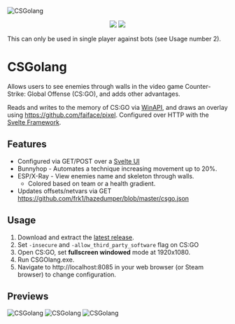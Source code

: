 ![CSGolang](https://i.imgur.com/LNNcd3u.png "Logo CSGolang")

<p align="center">
  <a href="https://forthebadge.com"><img src="https://forthebadge.com/images/badges/does-not-contain-msg.svg"></a>
  <a href="https://forthebadge.com"><img src="https://forthebadge.com/images/badges/made-with-go.svg"></a>
</p>

This can only be used in single player against bots (see Usage number 2).

# CSGolang
 Allows users to see enemies through walls in the video game Counter-Strike: Global Offense (CS:GO), and adds other advantages.
 
 Reads and writes to the memory of CS:GO via [WinAPI](https://en.wikipedia.org/wiki/Windows_API), and draws an overlay using https://github.com/faiface/pixel. Configured over HTTP with the [Svelte Framework](https://github.com/sveltejs/svelte). 
 
## Features
- Configured via GET/POST over a [Svelte UI](https://github.com/sveltejs/svelte)
- Bunnyhop - Automates a technique increasing movement up to 20%.
- ESP/X-Ray - View enemies name and skeleton through walls.
  - Colored based on team or a health gradient.
- Updates offsets/netvars via GET https://github.com/frk1/hazedumper/blob/master/csgo.json

 ## Usage
 1. Download and extract the [latest release](https://github.com/f0nkey/CSGolang/releases).
 2. Set `-insecure` and `-allow_third_party_software` flag on CS:GO
 3. Open CS:GO, set **fullscreen windowed** mode at 1920x1080.
 4. Run CSGOlang.exe.
 5. Navigate to http://localhost:8085 in your web browser (or Steam browser) to change configuration.
 
## Previews

![CSGolang](https://i.imgur.com/F1ypEnr.gif "CS UI Preview")
![CSGolang](https://thumbs.gfycat.com/NeighboringEasygoingAfricanbushviper-small.gif "CS Wall Preview")
![CSGolang](https://thumbs.gfycat.com/ComplicatedPaltryGrizzlybear-size_restricted.gif "CS Wall Preview 2")
